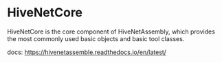 # HiveNetCore

HiveNetCore is the core component of HiveNetAssembly, which provides the most commonly used basic objects and basic tool classes.

docs: https://hivenetassemble.readthedocs.io/en/latest/
